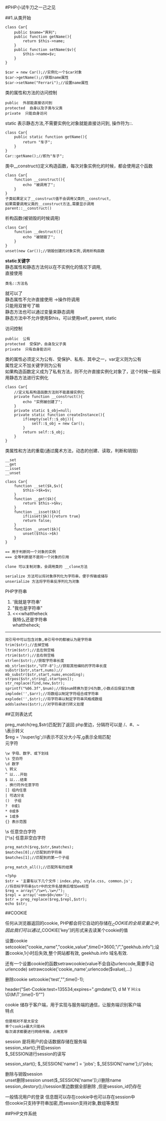 #PHP小试牛刀之一己之见

##1.从类开始

	class Car{
		public $name="宾利";
		public function getName(){
			return $this->name;
		}
		public function setName($v){
			$this->name=$v;
		}
	}
	
	$car = new Car();//实例化一个$car对象
	$car->getName();//获取name属性
	$car->setName("Ferrari");//设置name属性

类的属性和方法的访问控制  

	public  外部能直接访问到  
	protected  自身以及子类与父类  
	private  只能自身访问  
static  表示静态方法,不需要实例化对象就能直接访问到, 操作符为::.

	class Car{
		public static function getName(){
			return "车子";
		}
	}
	Car::getName();//即为"车子";

类中__construct()定义构造函数，每次对象实例化的时候，都会使用这个函数  

	class Car{
		function __construct(){
			echo "被调用了";
		}
	}
	子类如果定义了__construct值不会调用父类的__construct,
	如果需要调用父类的__construct方法,需要显示调用  
	parent::__construct()
析构函数(被销毁的时候调用)

	class Car{
		function __destruct(){
			echo "被销毁了";
		}
	}
	unset(new Car());//销毁创建的对象实例,调用析构函数

**static关键字**  
静态属性和静态方法何以在不实例化的情况下调用,  
直接使用

	类名::方法名
就可以了  
静态属性不允许直接使用 ->操作符调用  
只能用双冒号了嘛  
静态方法也可以通过变量来静态调用  
静态方法中不允许使用$this，可以使用self, parent, static  

访问控制

	public  公有
	protected  受保护，自身及父子类
	private  只有自身能访问

类的属性必须定义为公有、受保护、私有、其中之一，var定义则为公有  
属性定义不加关键字则为公有  
如果构造函数定义成为了私有方法，则不允许直接实例化对象了，这个时候一般采用静态方法进行实例化

	class Car{
		//定义私有构造函数方法则不能直接实例化
		private function __construct(){
			echo "实例被创建了";
		}
		private static $_obj=null;
		private static function createInstance(){
			if(empty(self::$_obj)){
				self::$_obj = new Car();
			}
			return self::$_obj;
		}
	}

类属性和方法的重载(通过魔术方法，动态的创建、读取，判断和销毁)  

	__set
	__get
	__isset
	__unset
	
	class Car{
		function __set($k,$v){
			$this->$k=$v;
		}
		function __get($k){
			return $this->$kv;
		}
		function __isset($k){
			if(isset($k)){return true}
			return false;
		}
		function __unset($k){
			unset($this->$k)
		}
	}

	== 用于判断同一个对象的实例
	=== 全等判断是不是同一个对象的引用  

	clone 可以复制对象，会调用类的 __clone方法  

	serialize 方法可以将对象序列化为字符串，便于传输或储存  
	unserialize 方法将字符串反序列化为对象

PHP字符串

1. '我就是字符串'  
2. "我也是字符串"  
3. <<<whattheheck  
我特么还是字符串  
whattheheck;
***
	双引号中可以包含对象,单引号中的都被认为是字符串 
	trim($str);//去掉空格   
	ltrim($str);//去左侧空格  
	rtrim($str);//去右侧空格  
	strlen($str);//获取字符串长度  
	mb_strlen($str,"UTF-8");//获取其他编码的字符串长度  
	substr($str,start,nums);//  
	mb_substr($str,start,nums,encoding);  
	strpos($str,string[,startpos]);
	str_replace(find,new,$str);
	sprintf("%06.3f",$num);//将$num转换为至少6为数,小数点后保留3为数
	implode('',$arr);//将数组以制定字符组合成字符串  
	explode('',$str);//将字符串以制定字符串风格成数组
	addslashes($str);//对字符串进行转义处理  

##正则表达式

preg_match(reg,$str)匹配到了返回
php里边，分隔符可以是 /、#、~  
\表示转义   
$reg = '/super/ig';//i表示不区分大小写,g表示全局匹配  
元字符  
	
	\w 字母、数字、或下划线
	\s 空白符
	\d 数字
	\ 转义  
	^ 以...开始  
	$ 以...结束
	. 换行符外任意字符  
	[] 组内任意  
	| 可选分支  
	()  子组  
	?  0或1  
	* 0或多
	+ 1或多
	{} 表示范围  

\s  任意空白字符  
[^\s] 任意非空白字符  

	preg_match($reg,$str,$matches);
	$matches[0];//匹配到的字符串    
	$matches[1];//匹配到的第一个子组  

	preg_match_all();//匹配所有的结果  

	<?php
	$str = '主要有以下几个文件：index.php, style.css, common.js';
	//将目标字符串$str中的文件名替换后增加em标签
	$reg = array("/\w+\.\w+/");
	$repl = array('<em>$0</em>');
	$str = preg_replace($reg,$repl,$str);
	echo $str;
	
##COOKIE  

任何从浏览器返回的cookie, PHP都会将它自动的存储在$_COOKIE的全局变量之中, 因此我们可以通过$_COOKIE['key']的形式来去读某个cookie的值

设置cookie  
setcookie("cookie_name","cookie_value",time()+3600,"/","geekhub.info");设置cookie,1小时后失效,整个网站都有效, geekhub.info 域名有效.

还有一个设置cookie的函数setrawcookie(value不会自动urlencode,需要手动urlencode)
setrawcookie('cookie_name',urlencode($value),...)

删除cookie 
setcookie('test',"",time()-1);

header("Set-Cookie:test=135534;expires=".gmdate('D, d M Y H:i:s \G\M\T',time()-1)"")

cookie 储存于客户端，用于实现与服务端的通信，让服务端识别客户端  
特点

	但是相对不是太安全
	单个cookie最大只能4k
	每次请求都要进行网络传输，占用宽带

session 是将用户的会话数据存储在服务端  
session_start();开启session    
$_SESSION进行session的读写   

session_start();
$_SESSION['name'] = 'jobs';
$_SESSION['name'];//'jobs;

删除与销毁session  
unset删除session 
unset($_SESSION['name']);//删除name
session_destory();//session里边数据全部删除 ,但是session_id仍存在  

一般情况用户的登录 信息既可以存在cookie中也可以存在session中  
但cookie只支持字符串加密,而session支持对象,数组等类型  

##PHP文件系统  
